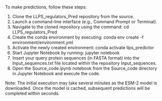 To make predictions, follow these steps:

1.	Clone the LLPS_regulators_Pred repository from the source.
2.	Launch a command-line interface (e.g., Command Prompt or Terminal).
3.	Navigate to the cloned repository using the command: cd LLPS_regulators_Pred
4.	Create the conda environment by executing: conda env create -f environment/environment.yml
5.	Activate the newly created environment: conda activate llps_predictor
6.	Start Jupyter Notebook by running: jupyter notebook
7.	Insert your query protein sequences (in FASTA format) into the Input_sequences.txt file located within the repository Input_sequences.
8.	Open the Source_code.ipynb notebook from the Source_code directory in Jupyter Notebook and execute the code.
   
Note: The initial execution may take several minutes as the ESM-2 model is downloaded. Once the model is cached, subsequent predictions will be completed within seconds.

